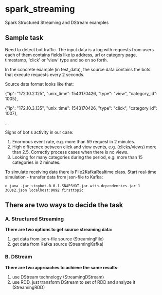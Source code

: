 # spark_streaming
Spark Structured Streaming and DStream examples

## Sample task
Need to detect bot traffic.
The input data is a log with requests from users each of them contains fields like ip address, url or category page, timestamp, 'click' or 'view' type and so on so forth. 

In the concrete example (in test_data), the source data contains the bots that execute requests every 2 seconds.
 
Source data format looks like that:

{"ip": "172.10.2.125", "unix_time": 1543170426, "type": "view", "category_id": 1005},

{"ip": "172.10.3.135", "unix_time": 1543170426, "type": "click", "category_id": 1007},

...

Signs of bot's activity in our case:
1. Enormous event rate, e.g. more than 59 request in 2 minutes.
2. High difference between click and view events, e.g. (clicks/views) more than 2.5. Correctly process cases when there is no views.
3. Looking for many categories during the period, e.g. more than 15 categories in 2 minutes.


To simulate receiving data there is File2KafkaRealtime class.
Start real-time simulation - transfer data from json-file to Kafka:
```
> java -jar stopbot-0.0.1-SNAPSHOT-jar-with-dependencies.jar 1 300s2.json localhost:9092 firsttopic
```

## There are two ways to decide the task

### A. Structured Streaming
**There are two options to get source streaming data:**
1. get data from json-file source (StreamingFile)
2. get data from Kafka source (StreamingKafka)

### B. DStream
**There are two approaches to achieve the same results:**
1. use DStream technology (StreamingDStream)
2. use RDD, just transform DStream to set of RDD and analyze it (StreamingRDD)


